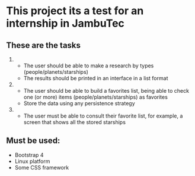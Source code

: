 <h1>This project its a test for an internship in JambuTec</h1>

<h2>These are the tasks</h2>

<ol>
  <li>
    <ul>
      <li>The user should be able to make a research by types (people/planets/starships)</li>
      <li>The results should be printed in an interface in a list format</li>
    </ul>
  </li>
  
  <li>
    <ul>
      <li>The user should be able to build a favorites list, being able to check one (or more) items (people/planets/starships) as favorites</li>
      <li>Store the data using any persistence strategy</li>
    </ul>
  </li> 
  
  <li>
    <ul>
      <li>The user must be able to consult their favorite list, for example, a screen that shows all the stored starships</li>
    </ul>
  </li>
</ol>

<h2>Must be used: </h2>
<ul>
  <li>Bootstrap 4</li>
  <li>Linux platform</li>
  <li>Some CSS framework</li>
</ul>


